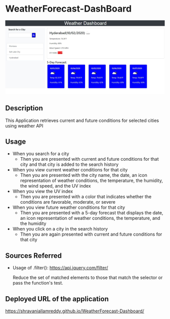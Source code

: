 # WeatherForecast-DashBoard

<img src= "images/weather.JPG" alt ="weather-dashboard">


## Description

This Application retrieves current and future conditions for selected cities using weather API


## Usage

* When you search for a city
    * Then you are presented with current and future conditions for that city and that city is added to the search history
* When you view current weather conditions for that city
    * Then you are presented with the city name, the date, an icon representation of weather conditions, the temperature, the humidity, the wind speed, and the UV index
* When you view the UV index
    * Then you are presented with a color that indicates whether the conditions are favorable, moderate, or severe
* When you view future weather conditions for that city
    * Then you are presented with a 5-day forecast that displays the date, an icon representation of weather conditions, the temperature, and the humidity
* When you click on a city in the search history
    * Then you are again presented with current and future conditions for that city


## Sources Referred

* Usage of .filter():  https://api.jquery.com/filter/

  Reduce the set of matched elements to those that match the selector or pass the function's test.



## Deployed URL of the application

https://shravaniallamreddy.github.io/WeatherForecast-Dashboard/
